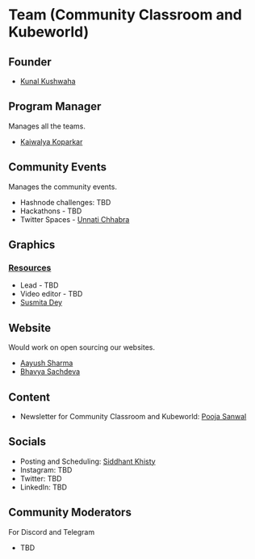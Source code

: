 # Team (Community Classroom and Kubeworld)

## Founder
- [Kunal Kushwaha](https://github.com/kunal-kushwaha)

## Program Manager
Manages all the teams.
- [Kaiwalya Koparkar](https://github.com/kaiwalyakoparkar)

## Community Events
Manages the community events.
- Hashnode challenges: TBD
- Hackathons - TBD
- Twitter Spaces - [Unnati Chhabra](https://twitter.com/Unnati_twts)

## Graphics 
### [Resources](https://www.figma.com/file/EIB3K2YYmgIyF4jMMcqJV3/Community-Classroom?node-id=0%3A1)
- Lead - TBD
- Video editor - TBD
- [Susmita Dey](https://twitter.com/its_SusmitaDey)

## Website
Would work on open sourcing our websites.
- [Aayush Sharma](https://github.com/SuperAayush)
- [Bhavya Sachdeva](https://github.com/bhavyastar)

## Content
- Newsletter for Community Classroom and Kubeworld: [Pooja Sanwal](https://twitter.com/poojaasanwal)

## Socials
- Posting and Scheduling: [Siddhant Khisty](https://github.com/SiddhantKhisty)
- Instagram: TBD
- Twitter: TBD
- LinkedIn: TBD

## Community Moderators
For Discord and Telegram
- TBD
